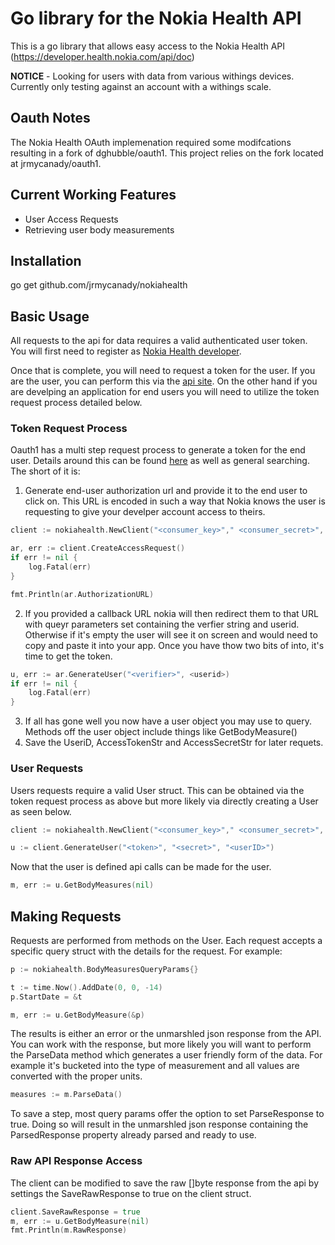 # Go library for the Nokia Health API

This is a go library that allows easy access to the Nokia Health API (https://developer.health.nokia.com/api/doc) 

**NOTICE** - Looking for users with data from various withings devices. Currently only testing against an account with a withings scale. 


## Oauth Notes

The Nokia Health OAuth implemenation required some modifcations resulting in a fork of dghubble/oauth1. This project relies on the fork located at jrmycanady/oauth1. 

## Current Working Features
* User Access Requests
* Retrieving user body measurements



## Installation
  go get github.com/jrmycanady/nokiahealth

## Basic Usage

All requests to the api for data requires a valid authenticated user token. You will first need to register as [Nokia Health developer](https://developer.health.nokia.com/partner/add).

Once that is complete, you will need to request a token for the user. If you are the user, you can perform this via the [api site](https://developer.health.nokia.com/api). On the other hand if you are develping an application for end users you will need to utilize the token request process detailed below.

### Token Request Process

Oauth1 has a multi step request process to generate a token for the end user. Details around this can be found [here](https://developer.health.nokia.com/api) as well as general searching. The short of it is:

1. Generate end-user authorization url and provide it to the end user to click on. This URL is encoded in such a way that Nokia knows the user is requesting to give your develper account access to theirs.

```go
client := nokiahealth.NewClient("<consumer_key>"," <consumer_secret>", "<callback_url>")

ar, err := client.CreateAccessRequest()
if err != nil {
    log.Fatal(err)
}

fmt.Println(ar.AuthorizationURL)
```
2. If you provided a callback URL nokia will then redirect them to that URL with queyr parameters set containing the verfier string and userid. Otherwise if it's empty the user will see it on screen and would need to copy and paste it into your app. Once you have thow two bits of into, it's time to get the token.
```go
u, err := ar.GenerateUser("<verifier>", <userid>)
if err != nil {
    log.Fatal(err)
}
```
3. If all has gone well you now have a user object you may use to query. Methods off the user object include things like GetBodyMeasure()
4. Save the UseriD, AccessTokenStr and AccessSecretStr for later requets.

### User Requests

Users requests require a valid User struct. This can be obtained via the token request process as above but more likely via directly creating a User as seen below.

```go
client := nokiahealth.NewClient("<consumer_key>"," <consumer_secret>", "<callback_url>")

u := client.GenerateUser("<token>", "<secret>", "<userID>")
```

Now that the user is defined api calls can be made for the user.
```go
m, err := u.GetBodyMeasures(nil)
```


## Making Requests
Requests are performed from methods on the User. Each request accepts a specific query struct with the details for the request. For example: 
```go
p := nokiahealth.BodyMeasuresQueryParams{}

t := time.Now().AddDate(0, 0, -14)
p.StartDate = &t

m, err := u.GetBodyMeasure(&p)
```

The results is either an error or the unmarshled json response from the API. You can work with the response, but more likely you will want to perform the ParseData method which generates a user friendly form of the data. For example it's bucketed into the type of measurement and all values are converted with the proper units.

```go
measures := m.ParseData()
```

To save a step, most query params offer the option to set ParseResponse to true. Doing so will result in the unmarshled json response containing the ParsedResponse property already parsed and ready to use.


### Raw API Response Access
The client can be modified to save the raw []byte response from the api by settings the SaveRawResponse to true on the client struct.
```go
client.SaveRawResponse = true
m, err := u.GetBodyMeasure(nil)
fmt.Println(m.RawResponse)
```